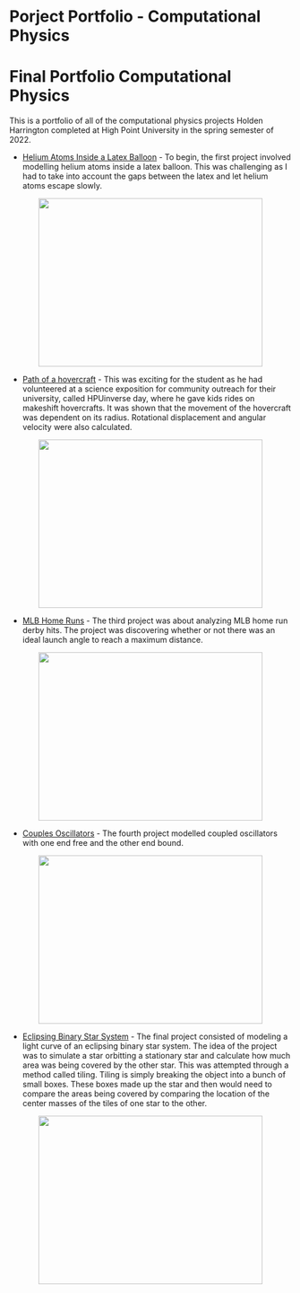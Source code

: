 # Porject Portfolio - Computational Physics

# Final Portfolio Computational Physics

This is a portfolio of all of the computational physics projects Holden Harrington completed at High Point University in the spring semester of 2022.  

* [Helium Atoms Inside a Latex Balloon](https://github.com/HPUPhysics-PHY2200-S22/00-project-Holden-Harrington.git) - To begin, the first project involved modelling helium atoms inside a latex balloon.  This was challenging as I had to take into account the gaps between the latex and let helium atoms escape slowly.

<p align="center">
  <img 
    width="400"
    height="300"
    src="00-Picture.jpg"
  >
</p>

* [Path of a hovercraft](https://github.com/HPUPhysics-PHY2200-S22/01-project-Holden-Harrington.git) -  This was exciting for the student as he had volunteered at a science exposition for community outreach for their university, called HPUinverse day, where he gave kids rides on makeshift hovercrafts.  It was shown that the movement of the hovercraft was dependent on its radius.  Rotational displacement and angular velocity were also calculated.

<p align="center">
  <img 
    width="400"
    height="300"
    src="01-Picture.jpg"
  >
</p>

* [MLB Home Runs](https://github.com/HPUPhysics-PHY2200-S22/02-project-Holden-Harrington.git) - The third project was about analyzing MLB home run derby hits.  The project was discovering whether or not there was an ideal launch angle to reach a maximum distance.

<p align="center">
  <img 
    width="400"
    height="300"
    src="02-Picture.jpg"
  >
</p>

* [Couples Oscillators](<https://github.com/HPUPhysics-PHY2200-S22/03-project-Holden-Harrington.git>) - The fourth project modelled coupled oscillators with one end free and the other end bound.

<p align="center">
  <img 
    width="400"
    height="300"
    src="03-Picture.jpg"
  >
</p>

* [Eclipsing Binary Star System](<https://github.com/Holden-Harrington/Final_Portfolio_Computational_Physics/blob/main/Final-Project-Holden_Harrington.ipynb>) - The final project consisted of modeling a light curve of an eclipsing binary star system.  The idea of the project was to simulate a star orbitting a stationary star and calculate how much area was being covered by the other star.  This was attempted through a method called tiling.  Tiling is simply breaking the object into a bunch of small boxes.  These boxes made up the star and then would need to compare the areas being covered by comparing the location of the center masses of the tiles of one star to the other.

<p align="center">
  <img 
    width="400"
    height="300"
    src="04-Picture.jpg"
  >
</p>
